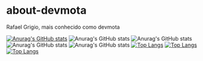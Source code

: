 # about-devmota
Rafael Grigio, mais conhecido como devmota

[![Anurag's GitHub stats](https://github-readme-stats.vercel.app/api?username=devmota)](https://github.com/anuraghazra/github-readme-stats)
![Anurag's GitHub stats](https://github-readme-stats.vercel.app/api?username=devmota&count_private=true)
![Anurag's GitHub stats](https://github-readme-stats.vercel.app/api?username=devmota&show_icons=true)
![Anurag's GitHub stats](https://github-readme-stats.vercel.app/api?username=devmota&show_icons=true&theme=radical)
![Anurag's GitHub stats](https://github-readme-stats.vercel.app/api?username=devmota&show_icons=true&theme=radical)
[![Top Langs](https://github-readme-stats.vercel.app/api/top-langs/?username=devmota)](https://github.com/devmota/github-readme-stats)
[![Top Langs](https://github-readme-stats.vercel.app/api/top-langs/?username=devmota&layout=compact)](https://github.com/devmota/github-readme-stats)
[![Top Langs](https://github-readme-stats.vercel.app/api/top-langs/?username=devmota&layout=compact)](https://github.com/devmota/github-readme-stats)
